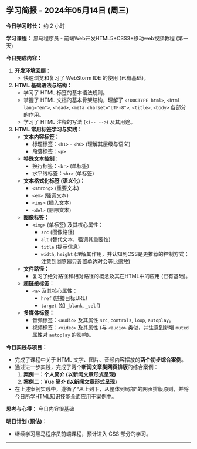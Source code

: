 ## 学习简报 - 2024年05月14日 (周三)

**今日学习时长：** 约 2 小时

**学习课程：** 黑马程序员 - 前端Web开发HTML5+CSS3+移动web视频教程 (第一天)

**今日完成内容：**

1.  **开发环境回顾：**
    *   快速浏览和复习了 WebStorm IDE 的使用 (已有基础)。
2.  **HTML 基础语法与结构：**
    *   学习了 HTML 标签的基本语法规则。
    *   掌握了 HTML 文档的基本骨架结构，理解了 `<!DOCTYPE html>`, `<html lang="en">`, `<head>`, `<meta charset="UTF-8">`, `<title>`, `<body>` 各部分的作用。
    *   学习了 HTML 注释的写法 (`<!-- -->`) 及其用途。
3.  **HTML 常用标签学习与实践：**
    *   **文本内容标签：**
        *   标题标签：`<h1>` - `<h6>` (理解其层级与语义)
        *   段落标签：`<p>`
    *   **特殊文本控制：**
        *   换行标签：`<br>` (单标签)
        *   水平线标签：`<hr>` (单标签)
    *   **文本格式化标签 (语义化)：**
        *   `<strong>` (重要文本)
        *   `<em>` (强调文本)
        *   `<ins>` (插入文本)
        *   `<del>` (删除文本)
    *   **图像标签：**
        *   `<img>` (单标签) 及其核心属性：
            *   `src` (图像路径)
            *   `alt` (替代文本，强调其重要性)
            *   `title` (提示信息)
            *   `width`, `height` (理解其作用，并认知到CSS是更推荐的控制方式；注意到浏览器只设置单边时会等比缩放)
    *   **文件路径：**
        *   复习了绝对路径和相对路径的概念及其在HTML中的应用 (已有基础)。
    *   **超链接标签：**
        *   `<a>` 及其核心属性：
            *   `href` (链接目标URL)
            *   `target` (如 `_blank`, `_self`)
    *   **多媒体标签：**
        *   音频标签：`<audio>` 及其属性 `src`, `controls`, `loop`, `autoplay`。
        *   视频标签：`<video>` 及其属性 (与 `<audio>` 类似，并注意到新增 `muted` 属性对 `autoplay` 的影响)。

**今日实践与项目：**

*   完成了课程中关于 HTML 文字、图片、音频内容摆放的**两个初步综合案例**。
*   通过进一步实践，完成了两个**新闻文章类网页排版**的综合案例：
    1.  **案例一：个人简介 (以新闻文章形式呈现)**
    2.  **案例二：Vue 简介 (以新闻文章形式呈现)**
*   在上述案例实践中，遵循了“从上到下，从整体到局部”的网页排版原则，并将今日所学HTML知识技能全面应用于案例中。

**思考与心得：**
今日内容很基础

**明日计划 (预估)：**

*   继续学习黑马程序员前端课程，预计进入 CSS 部分的学习。

---

